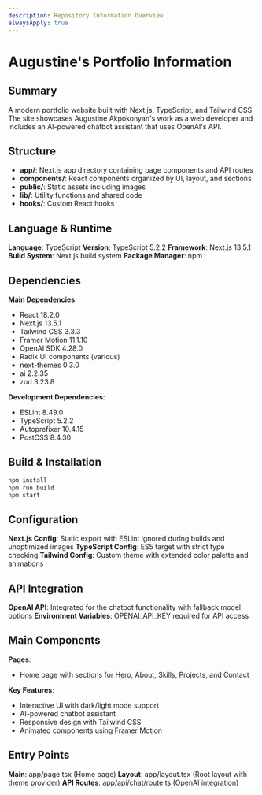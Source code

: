 ```yaml
---
description: Repository Information Overview
alwaysApply: true
---
```


# Augustine's Portfolio Information

## Summary
A modern portfolio website built with Next.js, TypeScript, and Tailwind CSS. The site showcases Augustine Akpokonyan's work as a web developer and includes an AI-powered chatbot assistant that uses OpenAI's API.

## Structure
- **app/**: Next.js app directory containing page components and API routes
- **components/**: React components organized by UI, layout, and sections
- **public/**: Static assets including images
- **lib/**: Utility functions and shared code
- **hooks/**: Custom React hooks

## Language & Runtime
**Language**: TypeScript
**Version**: TypeScript 5.2.2
**Framework**: Next.js 13.5.1
**Build System**: Next.js build system
**Package Manager**: npm

## Dependencies
**Main Dependencies**:
- React 18.2.0
- Next.js 13.5.1
- Tailwind CSS 3.3.3
- Framer Motion 11.1.10
- OpenAI SDK 4.28.0
- Radix UI components (various)
- next-themes 0.3.0
- ai 2.2.35
- zod 3.23.8

**Development Dependencies**:
- ESLint 8.49.0
- TypeScript 5.2.2
- Autoprefixer 10.4.15
- PostCSS 8.4.30

## Build & Installation
```bash
npm install
npm run build
npm start
```

## Configuration
**Next.js Config**: Static export with ESLint ignored during builds and unoptimized images
**TypeScript Config**: ES5 target with strict type checking
**Tailwind Config**: Custom theme with extended color palette and animations

## API Integration
**OpenAI API**: Integrated for the chatbot functionality with fallback model options
**Environment Variables**: OPENAI_API_KEY required for API access

## Main Components
**Pages**:
- Home page with sections for Hero, About, Skills, Projects, and Contact

**Key Features**:
- Interactive UI with dark/light mode support
- AI-powered chatbot assistant
- Responsive design with Tailwind CSS
- Animated components using Framer Motion

## Entry Points
**Main**: app/page.tsx (Home page)
**Layout**: app/layout.tsx (Root layout with theme provider)
**API Routes**: app/api/chat/route.ts (OpenAI integration)